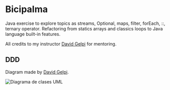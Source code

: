 # Bicipalma

Java exercise to explore topics as streams, Optional, maps, filter, forEach, ::, ternary operator. Refactoring from statics arrays and classics loops to Java language built-in features.

All credits to my instructor [David Gelpi](https://github.com/dfleta) for mentoring.

## DDD

Diagram made by [David Gelpi](https://github.com/dfleta).

![Diagrama de clases UML](https://github.com/dfleta/bicipalma-streams-jacoco/raw/master/diagrama_clases_UML.png)
